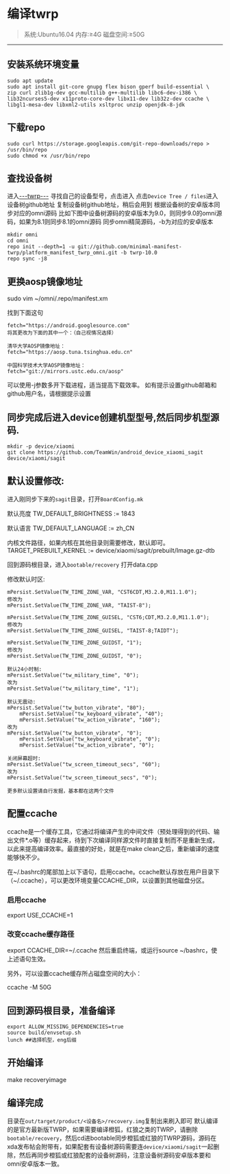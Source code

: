 # 编译twrp


> 系统:Ubuntu16.04
内存:≥4G
磁盘空间:≥50G
---

## 安装系统环境变量
```
sudo apt update
sudo apt install git-core gnupg flex bison gperf build-essential \
zip curl zlib1g-dev gcc-multilib g++-multilib libc6-dev-i386 \
lib32ncurses5-dev x11proto-core-dev libx11-dev lib32z-dev ccache \
libgl1-mesa-dev libxml2-utils xsltproc unzip openjdk-8-jdk
```

## 下载repo
```
sudo curl https://storage.googleapis.com/git-repo-downloads/repo > /usr/bin/repo
sudo chmod +x /usr/bin/repo
```
## 查找设备树
进入[---twrp---](https://twrp.me/Devices) 寻找自己的设备型号，点击进入
点击`Device Tree / files`进入设备树github地址
复制设备树github地址，稍后会用到
根据设备树的安卓版本同步对应的omni源码
比如下图中设备树源码的安卓版本为9.0，则同步9.0的omni源码，如果为8.1则同步8.1的omni源码
同步omni精简源码，-b为对应的安卓版本
```
mkdir omni
cd omni
repo init --depth=1 -u git://github.com/minimal-manifest-twrp/platform_manifest_twrp_omni.git -b twrp-10.0
repo sync -j8
```
## 更换aosp镜像地址

sudo vim ~/omni/.repo/manifest.xm

找到下面这句
```
fetch="https://android.googlesource.com"
将其更改为下面的其中一个：（自己视情况选择）

清华大学AOSP镜像地址：
fetch="https://aosp.tuna.tsinghua.edu.cn"

中国科学技术大学AOSP镜像地址：
fetch="git://mirrors.ustc.edu.cn/aosp"
```
可以使用-j参数多开下载进程，适当提高下载效率。
如有提示设置github邮箱和github用户名，请根据提示设置

## 同步完成后进入device创建机型型号,然后同步机型源码.
```
mkdir -p device/xiaomi
git clone https://github.com/TeamWin/android_device_xiaomi_sagit device/xiaomi/sagit
```
## 默认设置修改:
进入刚同步下来的`sagit`目录，打开`BoardConfig.mk`

默认亮度
TW_DEFAULT_BRIGHTNESS := 1843

默认语言
TW_DEFAULT_LANGUAGE := zh_CN

内核文件路径，如果内核在其他目录则需要修改，默认即可。
TARGET_PREBUILT_KERNEL := device/xiaomi/sagit/prebuilt/Image.gz-dtb

回到源码根目录，进入`bootable/recovery`
打开data.cpp

修改默认时区:
```
mPersist.SetValue(TW_TIME_ZONE_VAR, "CST6CDT,M3.2.0,M11.1.0");
修改为
mPersist.SetValue(TW_TIME_ZONE_VAR, "TAIST-8");

mPersist.SetValue(TW_TIME_ZONE_GUISEL, "CST6;CDT,M3.2.0,M11.1.0");
修改为
mPersist.SetValue(TW_TIME_ZONE_GUISEL, "TAIST-8;TAIDT");

mPersist.SetValue(TW_TIME_ZONE_GUIDST, "1");
修改为
mPersist.SetValue(TW_TIME_ZONE_GUIDST, "0");

默认24小时制:
mPersist.SetValue("tw_military_time", "0");
改为
mPersist.SetValue("tw_military_time", "1");

默认无震动:
mPersist.SetValue("tw_button_vibrate", "80");
	mPersist.SetValue("tw_keyboard_vibrate", "40");
	mPersist.SetValue("tw_action_vibrate", "160");
改为
mPersist.SetValue("tw_button_vibrate", "0");
	mPersist.SetValue("tw_keyboard_vibrate", "0");
	mPersist.SetValue("tw_action_vibrate", "0");

关闭屏幕超时:
mPersist.SetValue("tw_screen_timeout_secs", "60");
改为
mPersist.SetValue("tw_screen_timeout_secs", "0");

更多默认设置请自行发掘，基本都在这两个文件
```
## 配置ccache
ccache是一个缓存工具，它通过将编译产生的中间文件（预处理得到的代码、输出文件*.o等）缓存起来，待到下次编译同样源文件时直接复制而不是重新生成，以此来提高编译效率。最直接的好处，就是在make clean之后，重新编译的速度能够快不少。

在~/.bashrc的尾部加上以下语句，启用ccache。ccache默认存放在用户目录下（~/.ccache），可以更改环境变量CCACHE_DIR，以设置到其他磁盘分区。

###  启用ccache
export USE_CCACHE=1
###  改变ccache缓存路径
export CCACHE_DIR=~/.ccache
然后重启终端，或运行source ~/bashrc，使上述语句生效。

另外，可以设置ccache缓存所占磁盘空间的大小：

ccache -M 50G

## 回到源码根目录，准备编译
```
export ALLOW_MISSING_DEPENDENCIES=true
source build/envsetup.sh
lunch ##选择机型，eng后缀
```

## 开始编译
make recoveryimage

## 编译完成

目录在`out/target/product/<设备名>/recovery.img`复制出来刷入即可
默认编译的是官方最新版TWRP，如果需要编译橙狐，红狼之类的TWRP，请删除`bootable/recovery`，然后cd进bootable同步橙狐或红狼的TWRP源码，源码在xda发布帖会附带有，如果配套有设备树源码需要连`device/xiaomi/sagit`一起删除，然后再同步橙狐或红狼配套的设备树源码，注意设备树源码安卓版本要和omni安卓版本一致。

